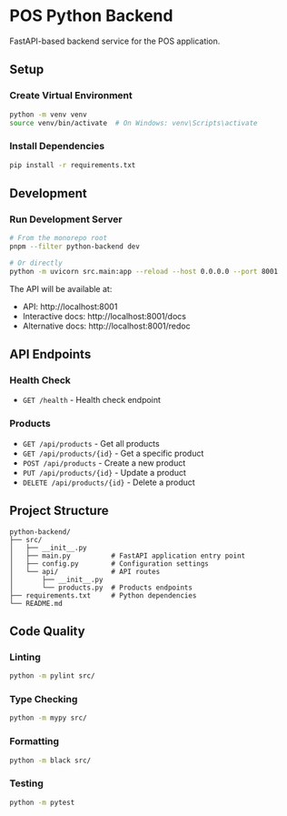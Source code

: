 # POS Python Backend

FastAPI-based backend service for the POS application.

## Setup

### Create Virtual Environment

```bash
python -m venv venv
source venv/bin/activate  # On Windows: venv\Scripts\activate
```

### Install Dependencies

```bash
pip install -r requirements.txt
```

## Development

### Run Development Server

```bash
# From the monorepo root
pnpm --filter python-backend dev

# Or directly
python -m uvicorn src.main:app --reload --host 0.0.0.0 --port 8001
```

The API will be available at:
- API: http://localhost:8001
- Interactive docs: http://localhost:8001/docs
- Alternative docs: http://localhost:8001/redoc

## API Endpoints

### Health Check
- `GET /health` - Health check endpoint

### Products
- `GET /api/products` - Get all products
- `GET /api/products/{id}` - Get a specific product
- `POST /api/products` - Create a new product
- `PUT /api/products/{id}` - Update a product
- `DELETE /api/products/{id}` - Delete a product

## Project Structure

```
python-backend/
├── src/
│   ├── __init__.py
│   ├── main.py          # FastAPI application entry point
│   ├── config.py        # Configuration settings
│   └── api/             # API routes
│       ├── __init__.py
│       └── products.py  # Products endpoints
├── requirements.txt     # Python dependencies
└── README.md
```

## Code Quality

### Linting

```bash
python -m pylint src/
```

### Type Checking

```bash
python -m mypy src/
```

### Formatting

```bash
python -m black src/
```

### Testing

```bash
python -m pytest
```

